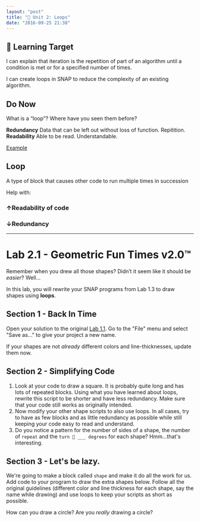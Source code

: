 ```yaml
---
layout: "post"
title: "🔁 Unit 2: Loops"
date: "2016-09-25 21:38"
---
```


## 🎯 Learning Target
I can explain that iteration is the repetition of part of an algorithm until a condition is met or for a specified number of times.

I can create loops in SNAP to reduce the complexity of an existing algorithm.

## Do Now
What is a “loop”? Where have you seen them before?

**Redundancy**
Data that can be left out without loss of function. Repitition.
**Readability**
Able to be read. Understandable.

[Example](http://snap.berkeley.edu/snapsource/snap.html#present:Username=brettwo&ProjectName=Lesson%202.1%20Example)

## Loop
A type of block that causes other code to run multiple times in succession

Help with:
### ↑Readability of code
### ↓Redundancy

---

# Lab 2.1 - Geometric Fun Times v2.0™
Remember when you drew all those shapes? Didn’t it seem like it should be _easier_? Well...

In this lab, you will rewrite your SNAP programs from Lab 1.3 to draw shapes using **loops**.

## Section 1 - Back In Time

Open your solution to the original [Lab 1.1](http://bsk.education/CS9/2016/09/15/lab-1-1/). Go to the "File" menu and select "Save as..." to give your project a new name.

If your shapes are not _already_ different colors and line-thicknesses, update them now.


## Section 2 - Simplifying Code
1. Look at your code to draw a square. It is probably quite long and has lots of repeated blocks. Using what you have learned about loops, rewrite this script to be shorter and have less redundancy. Make sure that your code still works as originally intended.
2. Now modify your other shape scripts to also use loops. In all cases, try to have as few blocks and as little redundancy as possible while still keeping your code easy to read and understand.
3. Do you notice a pattern for the number of sides of a shape, the number of `repeat` and the `turn 🔄 ___ degrees` for each shape? Hmm...that's interesting.

## Section 3 - Let's be lazy.

We're going to make a block called `shape` and make it do all the work for us.
Add code to your program to draw the extra shapes below. Follow all the original guidelines (different color and line thickness for each shape, say the name while drawing) and use loops to keep your scripts as short as possible.



How can you draw a circle? Are you _really_ drawing a circle?

